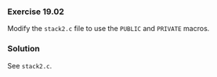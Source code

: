 ### Exercise 19.02

Modify the `stack2.c` file to use the `PUBLIC` and `PRIVATE` macros.

### Solution

See `stack2.c`.
